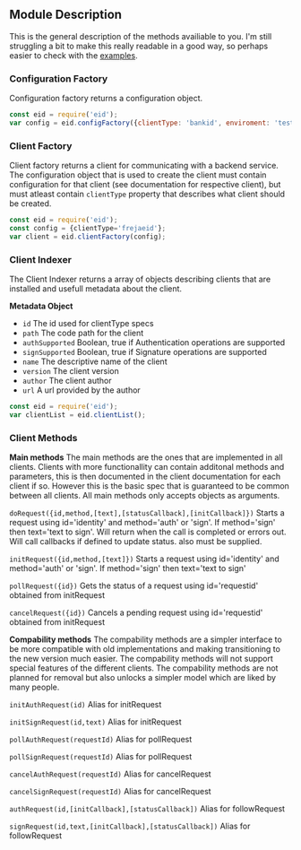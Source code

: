 ## Module Description

This is the general description of the methods availiable to you.
I'm still struggling a bit to make this really readable in a good way, so perhaps easier to check with the [examples](examples.md).

### Configuration Factory

Configuration factory returns a configuration object.

```javascript
const eid = require('eid');
var config = eid.configFactory({clientType: 'bankid', enviroment: 'testing'});
```

### Client Factory

Client factory returns a client for communicating with a backend service. The configuration object that is used to create the client must contain configuration for that client (see documentation for respective client), but must atleast contain `clientType` property that describes what client should be created.

```javascript
const eid = require('eid');
const config = {clientType='frejaeid'};
var client = eid.clientFactory(config);
```

### Client Indexer

The Client Indexer returns a array of objects describing clients that are installed and usefull metadata about the client.

**Metadata Object**
* `id` The id used for clientType specs
* `path` The code path for the client
* `authSupported` Boolean, true if Authentication operations are supported
* `signSupported` Boolean, true if Signature operations are supported
* `name` The descriptive name of the client
* `version` The client version
* `author` The client author
* `url` A url provided by the author

```javascript
const eid = require('eid');
var clientList = eid.clientList();
```

### Client Methods

**Main methods**
The main methods are the ones that are implemented in all clients. Clients with more functionallity can contain additonal methods and parameters, this is then documented in the client documentation for each client if so. However this is the basic spec that is guaranteed to be common between all clients. All main methods only accepts objects as arguments.

`doRequest({id,method,[text],[statusCallback],[initCallback]})` Starts a request using id='identity' and method='auth' or 'sign'. If method='sign' then text='text to sign'. Will return when the call is completed or errors out. Will call callbacks if defined to update status.
also must be supplied.

`initRequest({id,method,[text]})` Starts a request using id='identity' and method='auth' or 'sign'. If method='sign' then text='text to sign' 

`pollRequest({id})` Gets the status of a request using id='requestid' obtained from initRequest 

`cancelRequest({id})` Cancels a pending request using id='requestid' obtained from initRequest 

**Compability methods**
The compability methods are a simpler interface to be more compatible with old implementations and making transitioning to the new version much easier. The compability methods will not support special features of the different clients. The compability methods are not planned for removal but also unlocks a simpler model which are liked by many people.

`initAuthRequest(id)` Alias for initRequest

`initSignRequest(id,text)` Alias for initRequest

`pollAuthRequest(requestId)` Alias for pollRequest

`pollSignRequest(requestId)` Alias for pollRequest

`cancelAuthRequest(requestId)` Alias for cancelRequest

`cancelSignRequest(requestId)` Alias for cancelRequest

`authRequest(id,[initCallback],[statusCallback])` Alias for followRequest

`signRequest(id,text,[initCallback],[statusCallback])` Alias for followRequest